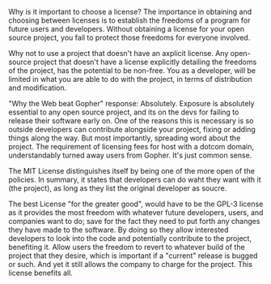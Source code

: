 
Why is it important to choose a license?
The importance in obtaining and choosing between licenses is to establish the freedoms of a program for future users and developers. Without obtaining a license for your open source project, you fail to protect those freedoms for everyone involved.

Why not to use a project that doesn't have an axplicit license.
Any open-source project that doesn't have a license explicitly detailing the freedoms of the project, has the potential to be non-free. You as a developer, will be limited in what you are able to do with the project, in terms of distribution and modification.

"Why the Web beat Gopher" response:
Absolutely. Exposure is absolutely essential to any open source project, and its on the devs for failing to release their software early on. One of the reasons this is necessary is so outside developers can contribute alongside your project, fixing or adding things along the way. But most importantly, spreading word about the project. The requirement of licensing fees for host with a dotcom domain, understandably turned away users from Gopher. It's just common sense.

The MIT License distinguishes itself by being one of the more open of the policies. In summary, it states that developers can do waht they want with it (the project), as long as they list the original developer as soucre.

The best License "for the greater good", would have to be the GPL-3 license as it provides the most freedom with whatever future developers, users, and companies want to do; save for the fact they need to put forth any changes they have made to the software. By doing so they allow interested developers to look into the code and potentially contribute to the project, benefiting it. Allow users the freedom to revert to whatever build of the project that they desire, which is important if a "current" release is bugged or such. And yet it still allows the company to charge for the project. This license benefits all.
